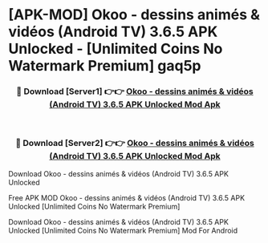 # [APK-MOD] Okoo - dessins animés & vidéos (Android TV) 3.6.5 APK Unlocked - [Unlimited Coins No Watermark Premium] gaq5p



<div align="center">
<h3>🔴 Download [Server1] 👉👉 <a href="https://momento.my/?title=Okoo_-_dessins_animés_&_vidéos_(Android_TV)_3.6.5_APK_Unlocked">Okoo - dessins animés & vidéos (Android TV) 3.6.5 APK Unlocked Mod Apk</a></h3><br>

<h3>🔴 Download [Server2] 👉👉 <a href="https://momento.my/?title=Okoo_-_dessins_animés_&_vidéos_(Android_TV)_3.6.5_APK_Unlocked">Okoo - dessins animés & vidéos (Android TV) 3.6.5 APK Unlocked Mod Apk</a></h3>
</div>



Download Okoo - dessins animés & vidéos (Android TV) 3.6.5 APK Unlocked 

Free APK MOD Okoo - dessins animés & vidéos (Android TV) 3.6.5 APK Unlocked [Unlimited Coins No Watermark Premium]

Download Okoo - dessins animés & vidéos (Android TV) 3.6.5 APK Unlocked [Unlimited Coins No Watermark Premium] Mod For Android
